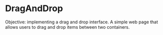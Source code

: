 # DragAndDrop
Objective: implementing a drag and drop interface. A simple web page that allows users to drag and drop items between two containers.
